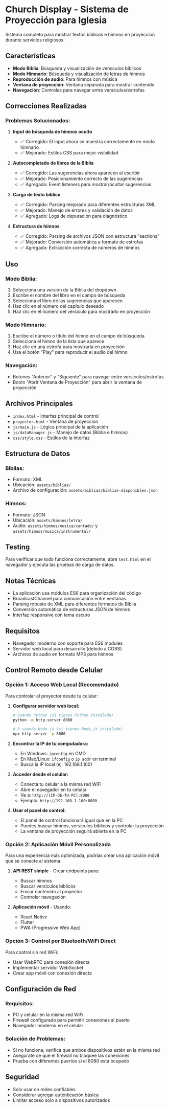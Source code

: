 # Church Display - Sistema de Proyección para Iglesia

Sistema completo para mostrar textos bíblicos e himnos en proyección durante servicios religiosos.

## Características

- **Modo Biblia**: Búsqueda y visualización de versículos bíblicos
- **Modo Himnario**: Búsqueda y visualización de letras de himnos
- **Reproducción de audio**: Para himnos con música
- **Ventana de proyección**: Ventana separada para mostrar contenido
- **Navegación**: Controles para navegar entre versículos/estrofas

## Correcciones Realizadas

### Problemas Solucionados:

1. **Input de búsqueda de himnos oculto**
   - ✅ Corregido: El input ahora se muestra correctamente en modo himnario
   - ✅ Mejorado: Estilos CSS para mejor visibilidad

2. **Autocompletado de libros de la Biblia**
   - ✅ Corregido: Las sugerencias ahora aparecen al escribir
   - ✅ Mejorado: Posicionamiento correcto de las sugerencias
   - ✅ Agregado: Event listeners para mostrar/ocultar sugerencias

3. **Carga de texto bíblico**
   - ✅ Corregido: Parsing mejorado para diferentes estructuras XML
   - ✅ Mejorado: Manejo de errores y validación de datos
   - ✅ Agregado: Logs de depuración para diagnóstico

4. **Estructura de himnos**
   - ✅ Corregido: Parsing de archivos JSON con estructura "sections"
   - ✅ Mejorado: Conversión automática a formato de estrofas
   - ✅ Agregado: Extracción correcta de números de himnos

## Uso

### Modo Biblia:
1. Selecciona una versión de la Biblia del dropdown
2. Escribe el nombre del libro en el campo de búsqueda
3. Selecciona el libro de las sugerencias que aparecen
4. Haz clic en el número del capítulo deseado
5. Haz clic en el número del versículo para mostrarlo en proyección

### Modo Himnario:
1. Escribe el número o título del himno en el campo de búsqueda
2. Selecciona el himno de la lista que aparece
3. Haz clic en una estrofa para mostrarla en proyección
4. Usa el botón "Play" para reproducir el audio del himno

### Navegación:
- Botones "Anterior" y "Siguiente" para navegar entre versículos/estrofas
- Botón "Abrir Ventana de Proyección" para abrir la ventana de proyección

## Archivos Principales

- `index.html` - Interfaz principal de control
- `proyector.html` - Ventana de proyección
- `js/main.js` - Lógica principal de la aplicación
- `js/dataManager.js` - Manejo de datos (Biblia e himnos)
- `css/style.css` - Estilos de la interfaz

## Estructura de Datos

### Biblias:
- Formato: XML
- Ubicación: `assets/biblias/`
- Archivo de configuración: `assets/biblias/biblias-disponibles.json`

### Himnos:
- Formato: JSON
- Ubicación: `assets/himnos/letra/`
- Audio: `assets/himnos/musica/cantado/` y `assets/himnos/musica/instrumental/`

## Testing

Para verificar que todo funciona correctamente, abre `test.html` en el navegador y ejecuta las pruebas de carga de datos.

## Notas Técnicas

- La aplicación usa módulos ES6 para organización del código
- BroadcastChannel para comunicación entre ventanas
- Parsing robusto de XML para diferentes formatos de Biblia
- Conversión automática de estructuras JSON de himnos
- Interfaz responsive con tema oscuro

## Requisitos

- Navegador moderno con soporte para ES6 modules
- Servidor web local para desarrollo (debido a CORS)
- Archivos de audio en formato MP3 para himnos

## Control Remoto desde Celular

### Opción 1: Acceso Web Local (Recomendado)

Para controlar el proyector desde tu celular:

1. **Configurar servidor web local:**
   ```bash
   # Usando Python (si tienes Python instalado)
   python -m http.server 8080
   
   # O usando Node.js (si tienes Node.js instalado)
   npx http-server -p 8080
   ```

2. **Encontrar la IP de tu computadora:**
   - En Windows: `ipconfig` en CMD
   - En Mac/Linux: `ifconfig` o `ip addr` en terminal
   - Busca la IP local (ej: 192.168.1.100)

3. **Acceder desde el celular:**
   - Conecta tu celular a la misma red WiFi
   - Abre el navegador en tu celular
   - Ve a: `http://[IP-DE-TU-PC]:8080`
   - Ejemplo: `http://192.168.1.100:8080`

4. **Usar el panel de control:**
   - El panel de control funcionará igual que en la PC
   - Puedes buscar himnos, versículos bíblicos y controlar la proyección
   - La ventana de proyección seguirá abierta en la PC

### Opción 2: Aplicación Móvil Personalizada

Para una experiencia más optimizada, podrías crear una aplicación móvil que se conecte al sistema:

1. **API REST simple** - Crear endpoints para:
   - Buscar himnos
   - Buscar versículos bíblicos
   - Enviar contenido al proyector
   - Controlar navegación

2. **Aplicación móvil** - Usando:
   - React Native
   - Flutter
   - PWA (Progressive Web App)

### Opción 3: Control por Bluetooth/WiFi Direct

Para control sin red WiFi:
- Usar WebRTC para conexión directa
- Implementar servidor WebSocket
- Crear app móvil con conexión directa

## Configuración de Red

### Requisitos:
- PC y celular en la misma red WiFi
- Firewall configurado para permitir conexiones al puerto
- Navegador moderno en el celular

### Solución de Problemas:
- Si no funciona, verifica que ambos dispositivos estén en la misma red
- Asegúrate de que el firewall no bloquee las conexiones
- Prueba con diferentes puertos si el 8080 está ocupado

## Seguridad

- Solo usar en redes confiables
- Considerar agregar autenticación básica
- Limitar acceso solo a dispositivos autorizados 